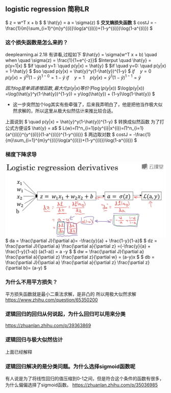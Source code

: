 

## logistic regression 简称LR
$ z = w^T x + b $
$ \hat{y} = a = \sigma(z) $
**交叉熵损失函数**
$ costJ = -\frac{1}{m}\sum_{i=1}^{m}y^{(i)}\log(a^{(i)})+(1-y^{(i)})\log(1-a^{(i)}) $

### 这个损失函数是怎么来的？
deeplearning.ai 2.18 有讲看,过程如下
$\hat{y} = \sigma(w^T x + b) \quad when \quad \sigma(z) = \frac{1}{1+e^{-z}}$
$Interput \quad \hat{y} = p(y=1|x) $
$if \quad y=1: \quad p(y|x) = \hat{y} $
$if \quad y=0: \quad p(y|x) = 1-\hat{y} $
$so \quad p(y|x) = \hat{y}^y(1-\hat{y})^{1-y} $
$if \quad y=0 \quad p(y|x) = \hat{y}^0(1-\hat{y})^{1-0} = 1 -\hat{y}$
$if \quad y=1 \quad p(y|x) = \hat{y}^1(1-\hat{y})^{1-1} =\hat{y}$

$因为log是单调递增函数,最大化p(y|x)等价于 \log(p(y|x))$
$\log(p(y|x))
  =\log(\hat{y}^y(1-\hat{y})^{1-y}) 
  = y\log(\hat{y}) + (1-y)\log(1-\hat{y})
$
- 这一步突然加个log其实有些牵强了，后来我弄明白了，他是把他当作极大似然求解的，所以这里从极大似然估计来推比较合适。

上面说到
$ \quad p(y|x) = \hat{y}^y(1-\hat{y})^{1-y} $
转换成似然函数 为了打公式方便设$ \hat{y} = a$
$ L(w)=∏^n_{i=1}p(y^{i}|x^{i})=∏^n_{i=1}{a^{(i)}}^{y^{(i)}}(1-a^{(i)})^{1-y^{(i)}}
$
两边取对数
$ costJ = -\frac{1}{m}\sum_{i=1}^{m}y^{(i)}\log(a^{(i)})+(1-y^{(i)})\log(1-a^{(i)}) $

### 梯度下降求导
![](imgs/lr-1.jpg)
$ da = \frac{\partial J}{\partial a}= -\frac{y}{a} + \frac{1-y}{1-a}$
$ dz = \frac{\partial J}{\partial a} \frac{\partial a}{\partial z}
     =(-\frac{y}{a} + \frac{1-y}{1-a}) (a(1-a)) = a -y $
$ dw =  \frac{\partial J}{\partial a} \frac{\partial a}{\partial z} \frac{\partial z}{\partial w} = (a-y)x $
$ db =  \frac{\partial J}{\partial a} \frac{\partial a}{\partial z} \frac{\partial z}{\partial b}= (a-y) $

### 为什么不用平方损失？
平方损失函数就是最小二乘法求解，是非凸的
所以用极大似然求解
https://www.zhihu.com/question/65350200

### 逻辑回归的回归从何说起，为什么回归可以用来分类
https://zhuanlan.zhihu.com/p/39363869

### 逻辑回归与极大似然估计
上面已经解释

### 逻辑回归解决的是分类问题。为什么选择sigmoid函数呢
有人说是为了将线性回归的值压缩到0-1之间，但是符合这个条件的函数有很多，为什么偏偏选择了sigmoid函数。
https://zhuanlan.zhihu.com/p/35036985